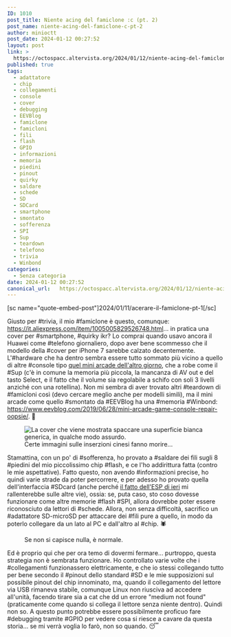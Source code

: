 ```yaml
---
ID: 1010
post_title: Niente acing del famiclone :c (pt. 2)
post_name: niente-acing-del-famiclone-c-pt-2
author: minioctt
post_date: 2024-01-12 00:27:52
layout: post
link: >
  https://octospacc.altervista.org/2024/01/12/niente-acing-del-famiclone-c-pt-2/
published: true
tags:
  - adattatore
  - chip
  - collegamenti
  - console
  - cover
  - debugging
  - EEVBlog
  - famiclone
  - famicloni
  - fili
  - flash
  - GPIO
  - informazioni
  - memoria
  - piedini
  - pinout
  - quirky
  - saldare
  - schede
  - SD
  - SDCard
  - smartphone
  - smontato
  - sofferenza
  - SPI
  - Sup
  - teardown
  - telefono
  - trivia
  - Winbond
categories:
  - Senza categoria
date: 2024-01-12 00:27:52
canonical_url:   https://octospacc.altervista.org/2024/01/12/niente-acing-del-famiclone-c-pt-2/
---
```

<!-- wp:paragraph -->
<p>[sc name="quote-embed-post"]2024/01/11/acerare-il-famiclone-pt-1[/sc]</p>
<!-- /wp:paragraph -->

<!-- wp:paragraph -->
<p>Giusto per #trivia, il mio #famiclone è questo, comunque: <a href="https://it.aliexpress.com/item/1005005829526748.html">https://it.aliexpress.com/item/1005005829526748.html</a>... in pratica una cover per #smartphone, #quirky ikr? Lo comprai quando usavo ancora il Huawei come #telefono giornaliero, dopo aver bene scommesso che il modello della #cover per iPhone 7 sarebbe calzato decentemente. L'#hardware che ha dentro sembra essere tutto sommato più vicino a quello di altre #console tipo <a href="https://octospacc.altervista.org/2024/01/07/arcade-mini-152/">quel mini arcade dell'altro giorno</a>, che a robe come il #Sup (c'è in comune la memoria più piccola, la mancanza di AV out e del tasto Select, e il fatto che il volume sia regolabile a schifo con soli 3 livelli anziché con una rotellina). Non mi sembra di aver trovato altri #teardown di #famicloni così (devo cercare meglio anche per modelli simili), ma il mini arcade come quello #smontato da #EEVBlog ha una #memoria #Winbond: <a href="https://www.eevblog.com/2019/06/28/mini-arcade-game-console-repair-oopsie/">https://www.eevblog.com/2019/06/28/mini-arcade-game-console-repair-oopsie/</a>. 🧭️</p>
<!-- /wp:paragraph -->

<!-- wp:paragraph -->
<p></p>
<!-- /wp:paragraph -->

<!-- wp:image {"id":1013,"sizeSlug":"full","linkDestination":"none"} -->
<figure class="wp-block-image size-full"><img src="https://octospacc.altervista.org/wp-content/uploads/2024/01/image-5.png" alt="La cover che viene mostrata spaccare una superficie bianca generica, in qualche modo assurdo." class="wp-image-1013"/><figcaption class="wp-element-caption">Certe immagini sulle inserzioni cinesi fanno morire...</figcaption></figure>
<!-- /wp:image -->

<!-- wp:paragraph -->
<p></p>
<!-- /wp:paragraph -->

<!-- wp:paragraph -->
<p>Stamattina, con un po' di #sofferenza, ho provato a #saldare dei fili sugli 8 #piedini del mio piccolissimo chip #flash, e ce l'ho addirittura fatta (contro le mie aspettative). Fatto questo, non avendo #informazioni precise, ho quindi varie strade da poter percorrere, e per adesso ho provato quella dell'interfaccia #SDcard (anche perché <a href="https://octospacc.altervista.org/2024/01/10/1003/">il fatto dell'ESP di ieri</a> mi rallenterebbe sulle altre vie), ossia: se, puta caso, sto coso dovesse funzionare come altre memorie #flash #SPI, allora dovrebbe poter essere riconosciuto da lettori di #schede. Allora, non senza difficoltà, sacrifico un #adattatore SD-microSD per attaccare dei #fili pure a quello, in modo da poterlo collegare da un lato al PC e dall'altro al #chip. 🕷️</p>
<!-- /wp:paragraph -->

<!-- wp:paragraph -->
<p></p>
<!-- /wp:paragraph -->

<!-- wp:image {"id":1015,"sizeSlug":"large"} -->
<figure class="wp-block-image size-large"><img src="https://octospacc.altervista.org/wp-content/uploads/2024/01/img_2024-01-11-18-48-45-2722850256951560362496-960x1280.jpg" alt="" class="wp-image-1015"/><figcaption class="wp-element-caption">Se non si capisce nulla, è normale.</figcaption></figure>
<!-- /wp:image -->

<!-- wp:paragraph -->
<p></p>
<!-- /wp:paragraph -->

<!-- wp:paragraph -->
<p>Ed è proprio qui che per ora temo di dovermi fermare... purtroppo, questa strategia non è sembrata funzionare. Ho controllato varie volte che i #collegamenti funzionassero elettricamente, e che io stessi collegando tutto per bene secondo il #pinout dello standard #SD e le mie supposizioni sul possibile pinout del chip innominato, ma, quando il collegamento del lettore via USB rimaneva stabile, comunque Linux non riusciva ad accedere all'unità, facendo tirare sia a cat che dd un errore "medium not found" (praticamente come quando si collega il lettore senza niente dentro). Quindi non so. A questo punto potrebbe essere possibilmente proficuo fare #debugging tramite #GPIO per vedere cosa si riesce a cavare da questa storia... se mi verrà voglia lo farò, non so quando. 😴️</p>
<!-- /wp:paragraph -->